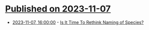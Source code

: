 # [Published on 2023-11-07](index.md)

* [2023-11-07, 16:00:00](https://science.slashdot.org/story/23/11/07/1545208/is-it-time-to-rethink-naming-of-species?utm_source=rss1.0mainlinkanon&utm_medium=feed) - [Is It Time To Rethink Naming of Species?](https://science.slashdot.org/story/23/11/07/1545208/is-it-time-to-rethink-naming-of-species?utm_source=rss1.0mainlinkanon&utm_medium=feed)
